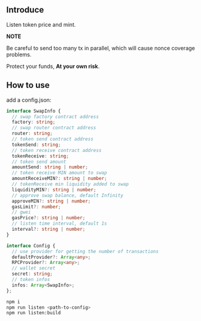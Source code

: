 ## Introduce

Listen token price and mint.

**NOTE**

Be careful to send too many tx in parallel, which will cause nonce coverage problems.

Protect your funds, **At your own risk**.
     
## How to use
    
add a config.json:
```ts
interface SwapInfo {
  // swap factory contract address
  factory: string;
  // swap router contract address
  router: string;
  // token send contract address
  tokenSend: string;
  // token receive contract address
  tokenReceive: string;
  // token send amount
  amountSend: string | number;
  // token receive MIN amount to swap
  amountReceiveMIN?: string | number;
  // tokenReceive min liquidity added to swap
  liquidityMIN?: string | number;
  // approve swap balance, default Infinity
  approveMIN?: string | number;
  gasLimit?: number;
  // gwei
  gasPrice?: string | number;
  // listen time interval, default 1s
  interval?: string | number;
}

interface Config {
  // use provider for getting the number of transactions
  defaultProvider?: Array<any>;
  RPCProvider?: Array<any>;
  // wallet secret
  secret: string;
  // token infos
  infos: Array<SwapInfo>;
};
```

```bash
npm i
npm run listen <path-to-config>    
npm run listen:build
```

